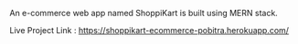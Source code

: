 An e-commerce web app named ShoppiKart is built using MERN stack.

Live Project Link : https://shoppikart-ecommerce-pobitra.herokuapp.com/
